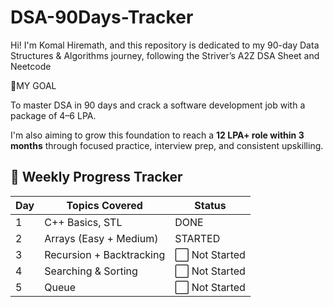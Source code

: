 # DSA-90Days-Tracker

Hi! I'm Komal Hiremath, and this repository is dedicated to my 90-day Data Structures & Algorithms journey, following the Striver’s A2Z DSA Sheet and Neetcode

🎯MY GOAL

To master DSA in 90 days and crack a software development job with a package of 4–6 LPA.

I'm also aiming to grow this foundation to reach a **12 LPA+ role within 3 months** through focused practice, interview prep, and consistent upskilling.


## 📅 Weekly Progress Tracker

| Day  | Topics Covered            | Status           | 
|------|---------------------------|----------------- |
| 1    | C++ Basics, STL           | DONE             | 
| 2    | Arrays (Easy + Medium)    | STARTED          | 
| 3    | Recursion + Backtracking  | ⬜ Not Started  | 
| 4    | Searching & Sorting       | ⬜ Not Started  |                                
| 5    | Queue                     | ⬜ Not Started  |   
                   

